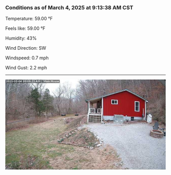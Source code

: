 ### Conditions as of March 4, 2025 at 9:13:38 AM CST 

Temperature: 59.00 &deg;F

Feels like: 59.00 &deg;F

Humidity: 43%

Wind Direction: SW

Windspeed: 0.7 mph

Wind Gust: 2.2 mph

---

<img src="./images/latest.jpeg"/>

